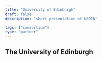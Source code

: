 ```yaml
---
title: "University of Edinburgh"
draft: false
description: "short presentation of UEDIN"

tags: ["consortium"]
type: "partner" 
---
```


## The University of Edinburgh

